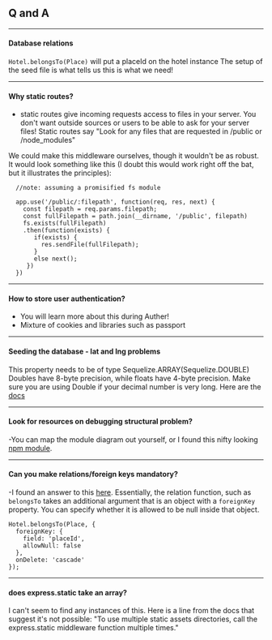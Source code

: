 ## Q and A
---

#### Database relations

`Hotel.belongsTo(Place)` will put a placeId on the hotel instance
The setup of the seed file is what tells us this is what we need!

---

#### Why static routes?

 - static routes give incoming requests access to files in your server. You don't want outside sources or users to be able to ask for your server files! Static routes say "Look for any files that are requested in /public or /node_modules"

 We could make this middleware ourselves, though it wouldn't be as robust. It would look something like this (I doubt this would work right off the bat, but it illustrates the principles):
 ```
   //note: assuming a promisified fs module

   app.use('/public/:filepath', function(req, res, next) {
     const filepath = req.params.filepath;
     const fullFilepath = path.join(__dirname, '/public', filepath)
     fs.exists(fullFilepath)
     .then(function(exists) {
        if(exists) {
          res.sendFile(fullFilepath);
        }
        else next();
      })
   })
 ```

---

#### How to store user authentication?
 - You will learn more about this during Auther!
 - Mixture of cookies and libraries such as passport

---

#### Seeding the database - lat and lng problems

This property needs to be of type Sequelize.ARRAY(Sequelize.DOUBLE)
Doubles have 8-byte precision, while floats have 4-byte precision. Make sure you are using Double if your decimal number is very long.
Here are the [docs](http://docs.sequelizejs.com/en/latest/api/datatypes/)

---

#### Look for resources on debugging structural problem?

  -You can map the module diagram out yourself, or I found this nifty looking [npm module](https://www.npmjs.com/package/module-structure).

---
#### Can you make relations/foreign keys mandatory?
  -I found an answer to this [here](http://stackoverflow.com/questions/29993936/how-do-i-create-a-required-belongsto-association-using-sequelize).
  Essentially, the relation function, such as `belongsTo` takes an additional argument that is an object with a `foreignKey` property. You can specify whether it is allowed to be null inside that object.
  ```
  Hotel.belongsTo(Place, {
    foreignKey: {
      field: 'placeId',
      allowNull: false
    },
    onDelete: 'cascade'
  });
  ```
---

#### does express.static take an array?

I can't seem to find any instances of this. Here is a line from the docs that suggest it's not possible: "To use multiple static assets directories, call the express.static middleware function multiple times."


